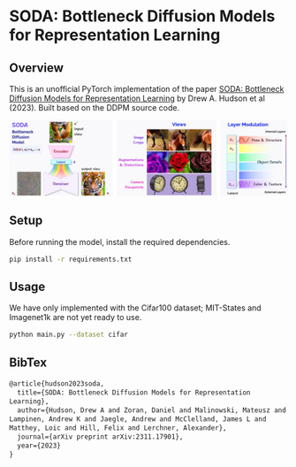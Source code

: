 # SODA: Bottleneck Diffusion Models for Representation Learning

## Overview

This is an unofficial PyTorch implementation of the paper [SODA: Bottleneck Diffusion Models for Representation Learning](https://arxiv.org/pdf/2311.17901.pdf) by Drew A. Hudson et al (2023). Built based on the DDPM source code.

![SODA Model Diagram](figure.jpg)

## Setup

Before running the model, install the required dependencies.

```bash
pip install -r requirements.txt
```

## Usage

We have only implemented with the Cifar100 dataset; MIT-States and Imagenet1k are not yet ready to use.

```bash
python main.py --dataset cifar
```

## BibTex

```
@article{hudson2023soda,
  title={SODA: Bottleneck Diffusion Models for Representation Learning},
  author={Hudson, Drew A and Zoran, Daniel and Malinowski, Mateusz and Lampinen, Andrew K and Jaegle, Andrew and McClelland, James L and Matthey, Loic and Hill, Felix and Lerchner, Alexander},
  journal={arXiv preprint arXiv:2311.17901},
  year={2023}
}
```
